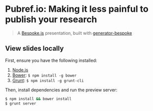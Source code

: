 # Pubref.io: Making it less painful to publish your research
> A [Bespoke.js](http://markdalgleish.com/projects/bespoke.js) presentation, built with [generator-bespoke](https://github.com/pcj/generator-bespoke)

## View slides locally

First, ensure you have the following installed:

1. [Node.js](http://nodejs.org)
2. [Bower](http://bower.io): `$ npm install -g bower`
3. [Grunt](http://gruntjs.com): `$ npm install -g grunt-cli`

Then, install dependencies and run the preview server:

```bash
$ npm install && bower install
$ grunt server
```
